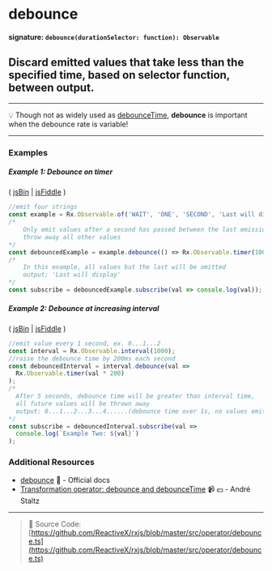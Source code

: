 # debounce

#### signature: `debounce(durationSelector: function): Observable`

## Discard emitted values that take less than the specified time, based on selector function, between output.

---

:bulb: Though not as widely used as [debounceTime](debouncetime.md),
**debounce** is important when the debounce rate is variable!

---

### Examples

##### Example 1: Debounce on timer

( [jsBin](http://jsbin.com/sorimeyoro/1/edit?js,console) |
[jsFiddle](https://jsfiddle.net/btroncone/e5698yow/) )

```js
//emit four strings
const example = Rx.Observable.of('WAIT', 'ONE', 'SECOND', 'Last will display');
/*
    Only emit values after a second has passed between the last emission, 
    throw away all other values
*/
const debouncedExample = example.debounce(() => Rx.Observable.timer(1000));
/*
    In this example, all values but the last will be omitted
    output: 'Last will display'
*/
const subscribe = debouncedExample.subscribe(val => console.log(val));
```

##### Example 2: Debounce at increasing interval

( [jsBin](http://jsbin.com/sotaretese/1/edit?js,console) |
[jsFiddle](https://jsfiddle.net/btroncone/6ab34nq6/) )

```js
//emit value every 1 second, ex. 0...1...2
const interval = Rx.Observable.interval(1000);
//raise the debounce time by 200ms each second
const debouncedInterval = interval.debounce(val =>
  Rx.Observable.timer(val * 200)
);
/*
  After 5 seconds, debounce time will be greater than interval time,
  all future values will be thrown away
  output: 0...1...2...3...4......(debounce time over 1s, no values emitted)
*/
const subscribe = debouncedInterval.subscribe(val =>
  console.log(`Example Two: ${val}`)
);
```

### Additional Resources

* [debounce](http://reactivex.io/rxjs/class/es6/Observable.js~Observable.html#instance-method-debounce)
  :newspaper: - Official docs
* [Transformation operator: debounce and debounceTime](https://egghead.io/lessons/rxjs-transformation-operators-debounce-and-debouncetime?course=rxjs-beyond-the-basics-operators-in-depth)
  :video_camera: :dollar: - André Staltz

---

> :file_folder: Source Code:
> [https://github.com/ReactiveX/rxjs/blob/master/src/operator/debounce.ts](https://github.com/ReactiveX/rxjs/blob/master/src/operator/debounce.ts)
